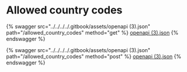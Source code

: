 # Allowed country codes

{% swagger src="../../../../.gitbook/assets/openapi (3).json" path="/allowed_country_codes" method="get" %}
[openapi (3).json](<../../../../.gitbook/assets/openapi (3).json>)
{% endswagger %}

{% swagger src="../../../../.gitbook/assets/openapi (3).json" path="/allowed_country_codes" method="post" %}
[openapi (3).json](<../../../../.gitbook/assets/openapi (3).json>)
{% endswagger %}
